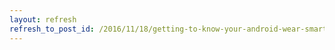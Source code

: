 ```yaml
---
layout: refresh
refresh_to_post_id: /2016/11/18/getting-to-know-your-android-wear-smartwatch
---
```

